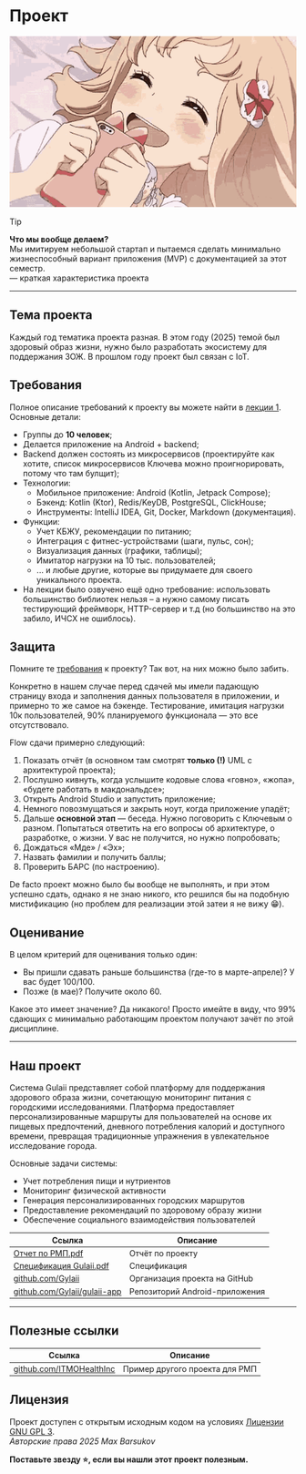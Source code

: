 # Проект

<img alt="girl-with-phone" src="https://github.com/maxbarsukov/itmo/blob/master/.docs/girl-with-phone.gif" height="300">

> [!TIP]
> **Что мы вообще делаем?** \
> Мы имитируем небольшой стартап и пытаемся сделать минимально жизнеспособный вариант приложения (MVP) с документацией за этот семестр. \
> — краткая характеристика проекта

---

## Тема проекта

Каждый год тематика проекта разная.
В этом году (2025) темой был здоровый образ жизни, нужно было разработать экосистему для поддержания ЗОЖ.
В прошлом году проект был связан с IoT.

## Требования

Полное описание требований к проекту вы можете найти в [лекции 1](../лекции/РМП%202025%20Лекция%201.%20Практическое%20задание.pdf). Основные детали:

- Группы до **10 человек**;
- Делается приложение на Android + backend;
- Backend должен состоять из микросервисов (проектируйте как хотите, список микросервисов Ключева можно проигнорировать, потому что там булщит);
- Технологии:
    - Мобильное приложение: Android (Kotlin, Jetpack Compose);
    - Бэкенд: Kotlin (Ktor), Redis/KeyDB, PostgreSQL, ClickHouse;
    - Инструменты: IntelliJ IDEA, Git, Docker, Markdown (документация).
- Функции:
    - Учет КБЖУ, рекомендации по питанию;
    - Интеграция с фитнес-устройствами (шаги, пульс, сон);
    - Визуализация данных (графики, таблицы);
    - Имитатор нагрузки на 10 тыс. пользователей;
    - ... и любые другие, которые вы придумаете для своего уникального проекта.
- На лекции было озвучено ещё одно требование: использовать большинство библиотек нельзя – а нужно самому писать тестирующий фреймворк, HTTP-сервер и т.д (но большинство на это забило, ИЧСХ не ошиблось).

## Защита

Помните те [требования](#требования) к проекту? Так вот, на них можно было забить.

Конкретно в нашем случае перед сдачей мы имели падающую страницу входа и заполнения данных пользователя в приложении, и примерно то же самое на бэкенде. Тестирование, имитация нагрузки 10к пользователей, 90% планируемого функционала — это все отсутствовало.

Flow сдачи примерно следующий:

1. Показать отчёт (в основном там смотрят **только (!)** UML с архитектурой проекта);
2. Послушно кивнуть, когда услышите кодовые слова «говно», «жопа», «будете работать в макдональдсе»;
3. Открыть Android Studio и запустить приложение;
4. Немного повозмущаться и закрыть ноут, когда приложение упадёт;
5. Дальше **основной этап** — беседа. Нужно поговорить с Ключевым о разном. Попытаться ответить на его вопросы об архитектуре, о разработке, о жизни. У вас не получится, но нужно попробовать;
6. Дождаться «Мде» / «Эх»;
7. Назвать фамилии и получить баллы;
8. Проверить БАРС (по настроению).

De facto проект можно было бы вообще не выполнять, и при этом успешно сдать, однако я не знаю никого, кто решился бы на подобную мистификацию (но проблем для реализации этой затеи я не вижу :grin:).

## Оценивание

В целом критерий для оценивания только один:

- Вы пришли сдавать раньше большинства (где-то в марте-апреле)? У вас будет 100/100.
- Позже (в мае)? Получите около 60.

Какое это имеет значение? Да никакого! Просто имейте в виду, что 99% сдающих с минимально работающим проектом получают зачёт по этой дисциплине.

---

## Наш проект

Система Gulaii представляет собой платформу для поддержания здорового образа жизни, сочетающую мониторинг питания с городскими исследованиями. Платформа предоставляет персонализированные маршруты для пользователей на основе их пищевых предпочтений, дневного потребления калорий и доступного времени, превращая традиционные упражнения в увлекательное исследование города.

Основные задачи системы:
- Учет потребления пищи и нутриентов
- Мониторинг физической активности
- Генерация персонализированных городских маршрутов
- Предоставление рекомендаций по здоровому образу жизни
- Обеспечение социального взаимодействия пользователей

| Ссылка | Описание |
| --- | --- |
| [Отчет по РМП.pdf](./Отчет%20по%20РМП.pdf) | Отчёт по проекту |
| [Спецификация Gulaii.pdf](./Спецификация%20Gulaii.pdf) | Спецификация |
| [github.com/Gylaii](https://github.com/Gylaii) | Организация проекта на GitHub |
| [github.com/Gylaii/gulaii-app](https://github.com/Gylaii/gulaii-app) | Репозиторий Android-приложения |

---

## Полезные ссылки

| Ссылка | Описание |
| --- | --- |
| [github.com/ITMOHealthInc](https://github.com/ITMOHealthInc) | Пример другого проекта для РМП |

## Лицензия <a name="license"></a>

Проект доступен с открытым исходным кодом на условиях [Лицензии GNU GPL 3](https://opensource.org/license/gpl-3-0/). \
*Авторские права 2025 Max Barsukov*

**Поставьте звезду :star:, если вы нашли этот проект полезным.**
